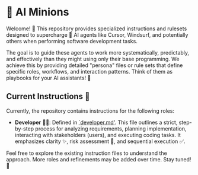 # 🤖 AI Minions

Welcome! 👋 This repository provides specialized instructions and rulesets designed to supercharge 🚀 AI agents like Cursor, Windsurf, and potentially others when performing software development tasks.

The goal is to guide these agents to work more systematically, predictably, and effectively than they might using only their base programming. We achieve this by providing detailed "persona" files or rule sets that define specific roles, workflows, and interaction patterns. Think of them as playbooks for your AI assistants! 🧠

## Current Instructions 📜

Currently, the repository contains instructions for the following roles:

*   **Developer** 🧑‍💻: Defined in [`developer.md'](./developer.md). This file outlines a strict, step-by-step process for analyzing requirements, planning implementation, interacting with stakeholders (users), and executing coding tasks. It emphasizes clarity ✨, risk assessment 🧐, and sequential execution ✅.

Feel free to explore the existing instruction files to understand the approach. More roles and refinements may be added over time. Stay tuned! 👀 